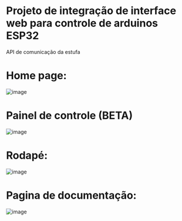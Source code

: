 # Projeto de integração de interface web para controle de arduinos ESP32
API de comunicação da estufa

# Home page:

![image](https://github.com/MAIA332/IOTAPI/assets/67965680/4e94d288-aa9d-4973-9a78-0ca688452d2c)

# Painel de controle (BETA)

![image](https://github.com/MAIA332/IOTAPI/assets/67965680/e50b0b7d-a575-4825-8dc3-dd3024bbafdf)

# Rodapé:

![image](https://github.com/MAIA332/IOTAPI/assets/67965680/c456497e-2a52-47a3-a51c-5fca7c8c2cec)

# Pagina de documentação:

![image](https://github.com/MAIA332/IOTAPI/assets/67965680/7483ecae-9ac2-47fd-a943-c195e63ee3c8)



